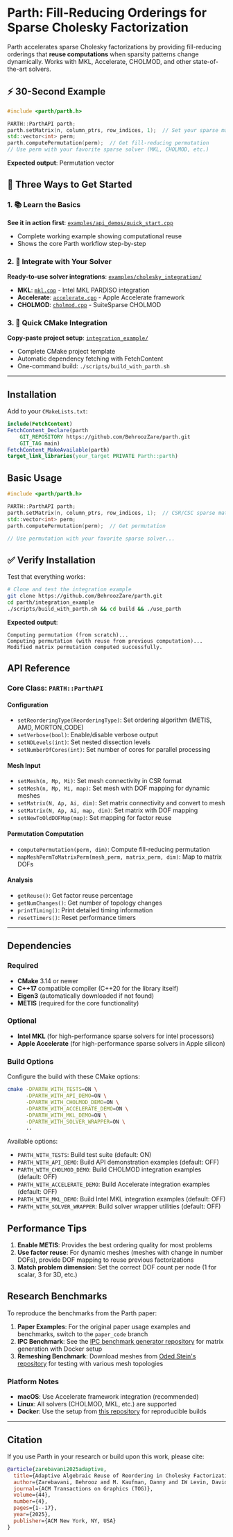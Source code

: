# Parth: Fill-Reducing Orderings for Sparse Cholesky Factorization

Parth accelerates sparse Cholesky factorizations by providing fill-reducing orderings that **reuse computations** when sparsity patterns change dynamically. Works with MKL, Accelerate, CHOLMOD, and other state-of-the-art solvers.

## ⚡ 30-Second Example

```cpp
#include <parth/parth.h>

PARTH::ParthAPI parth;
parth.setMatrix(n, column_ptrs, row_indices, 1);  // Set your sparse matrix
std::vector<int> perm;
parth.computePermutation(perm);  // Get fill-reducing permutation
// Use perm with your favorite sparse solver (MKL, CHOLMOD, etc.)
```

**Expected output**: Permutation vector 

## 🚀 Three Ways to Get Started

### 1. 📚 Learn the Basics
**See it in action first**: [`examples/api_demos/quick_start.cpp`](examples/api_demos/quick_start.cpp)
- Complete working example showing computational reuse
- Shows the core Parth workflow step-by-step

### 2. 🔧 Integrate with Your Solver  
**Ready-to-use solver integrations**: [`examples/cholesky_integration/`](examples/cholesky_integration/)
- **MKL**: [`mkl.cpp`](examples/cholesky_integration/mkl.cpp) - Intel MKL PARDISO integration
- **Accelerate**: [`accelerate.cpp`](examples/cholesky_integration/accelerate.cpp) - Apple Accelerate framework  
- **CHOLMOD**: [`cholmod.cpp`](examples/cholesky_integration/cholmod.cpp) - SuiteSparse CHOLMOD

### 3. 🚀 Quick CMake Integration
**Copy-paste project setup**: [`integration_example/`](integration_example/)
- Complete CMake project template
- Automatic dependency fetching with FetchContent
- One-command build: `./scripts/build_with_parth.sh`

---

## Installation

Add to your `CMakeLists.txt`:

```cmake
include(FetchContent)
FetchContent_Declare(parth
    GIT_REPOSITORY https://github.com/BehroozZare/parth.git
    GIT_TAG main)
FetchContent_MakeAvailable(parth)
target_link_libraries(your_target PRIVATE Parth::parth)
```

## Basic Usage

```cpp
#include <parth/parth.h>

PARTH::ParthAPI parth;
parth.setMatrix(n, column_ptrs, row_indices, 1);  // CSR/CSC sparse matrix
std::vector<int> perm;
parth.computePermutation(perm);  // Get permutation

// Use permutation with your favorite sparse solver...
```

## ✅ Verify Installation

Test that everything works:

```bash
# Clone and test the integration example
git clone https://github.com/BehroozZare/parth.git
cd parth/integration_example
./scripts/build_with_parth.sh && cd build && ./use_parth
```

**Expected output**: 
```
Computing permutation (from scratch)...
Computing permutation (with reuse from previous computation)...
Modified matrix permutation computed successfully.
```

## API Reference

### Core Class: `PARTH::ParthAPI`

#### Configuration
- `setReorderingType(ReorderingType)`: Set ordering algorithm (METIS, AMD, MORTON_CODE)
- `setVerbose(bool)`: Enable/disable verbose output
- `setNDLevels(int)`: Set nested dissection levels
- `setNumberOfCores(int)`: Set number of cores for parallel processing

#### Mesh Input
- `setMesh(n, Mp, Mi)`: Set mesh connectivity in CSR format
- `setMesh(n, Mp, Mi, map)`: Set mesh with DOF mapping for dynamic meshes
- `setMatrix(N, Ap, Ai, dim)`: Set matrix connectivity and convert to mesh
- `setMatrix(N, Ap, Ai, map, dim)`: Set matrix with DOF mapping
- `setNewToOldDOFMap(map)`: Set mapping for factor reuse

#### Permutation Computation
- `computePermutation(perm, dim)`: Compute fill-reducing permutation
- `mapMeshPermToMatrixPerm(mesh_perm, matrix_perm, dim)`: Map to matrix DOFs

#### Analysis
- `getReuse()`: Get factor reuse percentage
- `getNumChanges()`: Get number of topology changes
- `printTiming()`: Print detailed timing information
- `resetTimers()`: Reset performance timers

---

## Dependencies

### Required
- **CMake** 3.14 or newer
- **C++17** compatible compiler (C++20 for the library itself)
- **Eigen3** (automatically downloaded if not found)
- **METIS** (required for the core functionality)

### Optional
- **Intel MKL** (for high-performance sparse solvers for intel processors)
- **Apple Accelerate** (for high-performance sparse solvers in Apple silicon)

### Build Options

Configure the build with these CMake options:

```bash
cmake -DPARTH_WITH_TESTS=ON \
      -DPARTH_WITH_API_DEMO=ON \
      -DPARTH_WITH_CHOLMOD_DEMO=ON \
      -DPARTH_WITH_ACCELERATE_DEMO=ON \
      -DPARTH_WITH_MKL_DEMO=ON \
      -DPARTH_WITH_SOLVER_WRAPPER=ON \
      ..
```

Available options:
- `PARTH_WITH_TESTS`: Build test suite (default: ON)
- `PARTH_WITH_API_DEMO`: Build API demonstration examples (default: OFF)
- `PARTH_WITH_CHOLMOD_DEMO`: Build CHOLMOD integration examples (default: OFF)  
- `PARTH_WITH_ACCELERATE_DEMO`: Build Accelerate integration examples (default: OFF)
- `PARTH_WITH_MKL_DEMO`: Build Intel MKL integration examples (default: OFF)
- `PARTH_WITH_SOLVER_WRAPPER`: Build solver wrapper utilities (default: OFF)

## Performance Tips

1. **Enable METIS**: Provides the best ordering quality for most problems
2. **Use factor reuse**: For dynamic meshes (meshes with change in number DOFs), provide DOF mapping to reuse previous factorizations
3. **Match problem dimension**: Set the correct DOF count per node (1 for scalar, 3 for 3D, etc.)

## Research Benchmarks

To reproduce the benchmarks from the Parth paper:

1. **Paper Examples**: For the original paper usage examples and benchmarks, switch to the `paper_code` branch
2. **IPC Benchmark**: See the [IPC benchmark generator repository](https://github.com/BehroozZare/parth-ipc-benchmark-generator.git) for matrix generation with Docker setup
3. **Remeshing Benchmark**: Download meshes from [Oded Stein's repository](https://github.com/odedstein/meshes) for testing with various mesh topologies

### Platform Notes

- **macOS**: Use Accelerate framework integration (recommended)
- **Linux**: All solvers (CHOLMOD, MKL, etc.) are supported
- **Docker**: Use the setup from [this repository](https://github.com/BehroozZare/parth-ipc-benchmark-generator.git) for reproducible builds

---

## Citation

If you use Parth in your research or build upon this work, please cite:

```bibtex
@article{zarebavani2025adaptive,
  title={Adaptive Algebraic Reuse of Reordering in Cholesky Factorizations with Dynamic Sparsity Patterns},
  author={Zarebavani, Behrooz and M. Kaufman, Danny and IW Levin, David and Mehri Dehnavi, Maryam},
  journal={ACM Transactions on Graphics (TOG)},
  volume={44},
  number={4},
  pages={1--17},
  year={2025},
  publisher={ACM New York, NY, USA}
}
```